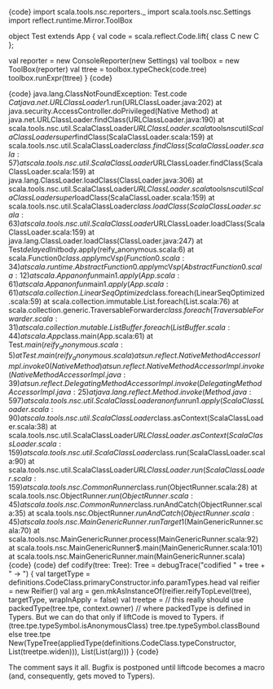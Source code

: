 {code}
import scala.tools.nsc.reporters._
import scala.tools.nsc.Settings
import reflect.runtime.Mirror.ToolBox

object Test extends App {
  val code = scala.reflect.Code.lift{
    class C
    new C
  };

  val reporter = new ConsoleReporter(new Settings)
  val toolbox = new ToolBox(reporter)
  val ttree = toolbox.typeCheck(code.tree)
  toolbox.runExpr(ttree)
}
{code}

{code}
java.lang.ClassNotFoundException: Test.code $C
  at java.net.URLClassLoader$1.run(URLClassLoader.java:202)
  at java.security.AccessController.doPrivileged(Native Method)
  at java.net.URLClassLoader.findClass(URLClassLoader.java:190)
  at scala.tools.nsc.util.ScalaClassLoader$URLClassLoader.scala$tools$nsc$util$ScalaClassLoader$$super$findClass(ScalaClassLoader.scala:159)
  at scala.tools.nsc.util.ScalaClassLoader$class.findClass(ScalaClassLoader.scala:57)
  at scala.tools.nsc.util.ScalaClassLoader$URLClassLoader.findClass(ScalaClassLoader.scala:159)
  at java.lang.ClassLoader.loadClass(ClassLoader.java:306)
  at scala.tools.nsc.util.ScalaClassLoader$URLClassLoader.scala$tools$nsc$util$ScalaClassLoader$$super$loadClass(ScalaClassLoader.scala:159)
  at scala.tools.nsc.util.ScalaClassLoader$class.loadClass(ScalaClassLoader.scala:63)
  at scala.tools.nsc.util.ScalaClassLoader$URLClassLoader.loadClass(ScalaClassLoader.scala:159)
  at java.lang.ClassLoader.loadClass(ClassLoader.java:247)
  at Test$delayedInit$body.apply(reify_anonymous.scala:6)
  at scala.Function0$class.apply$mcV$sp(Function0.scala:34)
  at scala.runtime.AbstractFunction0.apply$mcV$sp(AbstractFunction0.scala:12)
  at scala.App$$anonfun$main$1.apply(App.scala:61)
  at scala.App$$anonfun$main$1.apply(App.scala:61)
  at scala.collection.LinearSeqOptimized$class.foreach(LinearSeqOptimized.scala:59)
  at scala.collection.immutable.List.foreach(List.scala:76)
  at scala.collection.generic.TraversableForwarder$class.foreach(TraversableForwarder.scala:31)
  at scala.collection.mutable.ListBuffer.foreach(ListBuffer.scala:44)
  at scala.App$class.main(App.scala:61)
  at Test$.main(reify_anonymous.scala:5)
  at Test.main(reify_anonymous.scala)
  at sun.reflect.NativeMethodAccessorImpl.invoke0(Native Method)
  at sun.reflect.NativeMethodAccessorImpl.invoke(NativeMethodAccessorImpl.java:39)
  at sun.reflect.DelegatingMethodAccessorImpl.invoke(DelegatingMethodAccessorImpl.java:25)
  at java.lang.reflect.Method.invoke(Method.java:597)
  at scala.tools.nsc.util.ScalaClassLoader$$anonfun$run$1.apply(ScalaClassLoader.scala:90)
  at scala.tools.nsc.util.ScalaClassLoader$class.asContext(ScalaClassLoader.scala:38)
  at scala.tools.nsc.util.ScalaClassLoader$URLClassLoader.asContext(ScalaClassLoader.scala:159)
  at scala.tools.nsc.util.ScalaClassLoader$class.run(ScalaClassLoader.scala:90)
  at scala.tools.nsc.util.ScalaClassLoader$URLClassLoader.run(ScalaClassLoader.scala:159)
  at scala.tools.nsc.CommonRunner$class.run(ObjectRunner.scala:28)
  at scala.tools.nsc.ObjectRunner$.run(ObjectRunner.scala:45)
  at scala.tools.nsc.CommonRunner$class.runAndCatch(ObjectRunner.scala:35)
  at scala.tools.nsc.ObjectRunner$.runAndCatch(ObjectRunner.scala:45)
  at scala.tools.nsc.MainGenericRunner.runTarget$1(MainGenericRunner.scala:70)
  at scala.tools.nsc.MainGenericRunner.process(MainGenericRunner.scala:92)
  at scala.tools.nsc.MainGenericRunner$.main(MainGenericRunner.scala:101)
  at scala.tools.nsc.MainGenericRunner.main(MainGenericRunner.scala)
{code}
{code}
def codify(tree: Tree): Tree = debugTrace("codified " + tree + " -> ") {
  val targetType = definitions.CodeClass.primaryConstructor.info.paramTypes.head
  val reifier = new Reifier()
  val arg = gen.mkAsInstanceOf(reifier.reifyTopLevel(tree), targetType, wrapInApply = false)
  val treetpe = // this really should use packedType(tree.tpe, context.owner) 
                // where packedType is defined in Typers. But we can do that only if liftCode is moved to Typers.
    if (tree.tpe.typeSymbol.isAnonymousClass) tree.tpe.typeSymbol.classBound
    else tree.tpe
  New(TypeTree(appliedType(definitions.CodeClass.typeConstructor, List(treetpe.widen))),
    List(List(arg)))
}
{code}

The comment says it all. Bugfix is postponed until liftcode becomes a macro (and, consequently, gets moved to Typers).
